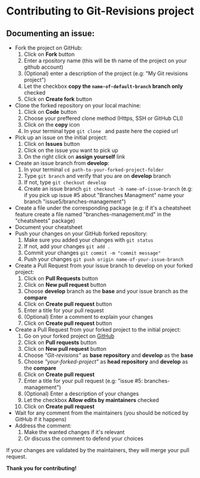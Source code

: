 # Contributing to Git-Revisions project

## Documenting an issue:

- Fork the project on GitHub: 
    1. Click on **Fork** button
    2. Enter a rpository name (this will be th name of the project on your github account)
    3. (Optional) enter a description of the project (e.g: "My Git revisions project")
    4. Let the checkbox **copy the `name-of-default-branch` branch only** checked
    5. Click on **Create fork** button
- Clone the forked repository on your local machine:
    1. Click on **Code** button
    2. Choose your preffered clone method (Https, SSH or GitHub CLI)
    3. Click on the **copy** icon
    4. In your terminal type `git clone ` and paste here the copied url
- Pick up an issue on the initial project:
    1. Click on **Issues** button
    2. Click on the issue you want to pick up
    3. On the right click on **assign yourself** link
- Create an issue branch from **develop**:
    1. In your terminal `cd path-to-your-forked-project-folder`
    2. Type `git branch` and verify that you are on **develop** branch
    3. If not, type `git checkout develop`
    4. Create an issue branch `git checkout -b name-of-issue-branch` (e.g: if you pick up issue #5 about "Branches Managment" name your branch "issue5/branches-management")
- Create a file under the corresponding package (e.g: if it's a cheatsheet feature create a file named "branches-management.md" in the "cheatsheets" package)
- Document your cheatsheet
- Push your changes on your GitHub forked repository:
    1. Make sure you added your changes with `git status`
    2. If not, add your changes `git add .`
    3. Commit your changes `git commit -m "commit message"`
    4. Push your changes `git push origin name-of-your-issue-branch`
- Create a Pull Request from your issue branch to develop on your forked project:
    1. Click on **Pull Requests** button
    2. Click on **New pull request** button
    3. Choose **develop** branch as the **base** and your issue branch as the **compare**
    4. Click on **Create pull request** button
    5. Enter a title for your pull request
    6. (Optional) Enter a comment to explain your changes
    7. Click on **Create pull request** button 
- Create a Pull Request from your forked project to the initial project:
    1. Go on your forked project on [GitHub](https://github.com)
    2. Click on **Pull requests** button
    3. Click on **New pull request** button
    4. Choose *"Git-revisions"* as **base repository** and **develop** as the **base**
    5. Choose *"your-forked-project"* as **head repository** and **develop** as the **compare**
    6. Click on **Create pull request**
    7. Enter a title for your pull request (e.g: "issue #5: branches-management")
    8. (Optional) Enter a description of your changes
    9. Let the checkbox **Allow edits by maintainers** checked
    10. Click on **Create pull request**
- Wait for any comment from the maintainers (you should be noticed by GitHub if it happens)
- Address the comment:
    1. Make the wanted changes if it's relevant
    2. Or discuss the comment to defend your choices

 If your changes are validated by the maintainers, they will merge your pull request.

 **Thank you for contributing!**   
